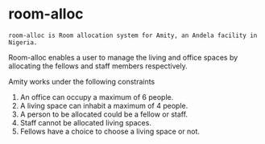 # room-alloc

```
room-alloc is Room allocation system for Amity, an Andela facility in Nigeria.
```

Room-alloc enables a user to manage the living and office spaces by allocating the fellows and staff members respectively.

Amity works under the following constraints

1. An office can occupy a maximum of 6 people.
2. A living space can inhabit a maximum of 4 people.
3. A person to be allocated could be a fellow or staff.
4. Staff cannot be allocated living spaces.
5. Fellows have a choice to choose a living space or not.

